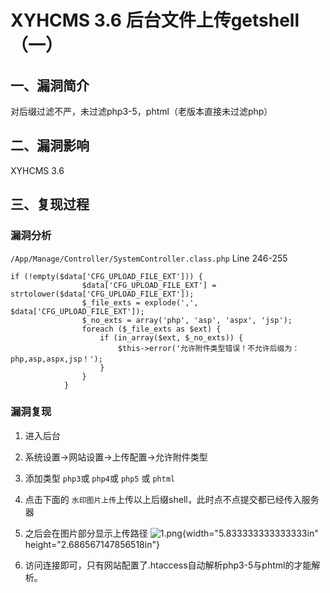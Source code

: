 XYHCMS 3.6 后台文件上传getshell（一）
=====================================

一、漏洞简介
------------

对后缀过滤不严，未过滤php3-5，phtml（老版本直接未过滤php）

二、漏洞影响
------------

XYHCMS 3.6

三、复现过程
------------

### 漏洞分析

`/App/Manage/Controller/SystemController.class.php` Line 246-255

    if (!empty($data['CFG_UPLOAD_FILE_EXT'])) {
                    $data['CFG_UPLOAD_FILE_EXT'] = strtolower($data['CFG_UPLOAD_FILE_EXT']);
                    $_file_exts = explode(',', $data['CFG_UPLOAD_FILE_EXT']);
                    $_no_exts = array('php', 'asp', 'aspx', 'jsp');
                    foreach ($_file_exts as $ext) {
                        if (in_array($ext, $_no_exts)) {
                            $this->error('允许附件类型错误！不允许后缀为：php,asp,aspx,jsp！');
                        }
                    }
                }

### 漏洞复现

1.  进入后台

2.  系统设置-\>网站设置-\>上传配置-\>允许附件类型

3.  添加类型 `php3`或 `php4`或 `php5` 或 `phtml`

4.  点击下面的
    `水印图片上传`上传以上后缀shell，此时点不点提交都已经传入服务器

5.  之后会在图片部分显示上传路径    ![1.png](resource/XYHCMS3.6后台文件上传getshell(一)/media/rId26.png){width="5.833333333333333in"
    height="2.686567147856518in"}

6.  访问连接即可，只有网站配置了.htaccess自动解析php3-5与phtml的才能解析。

